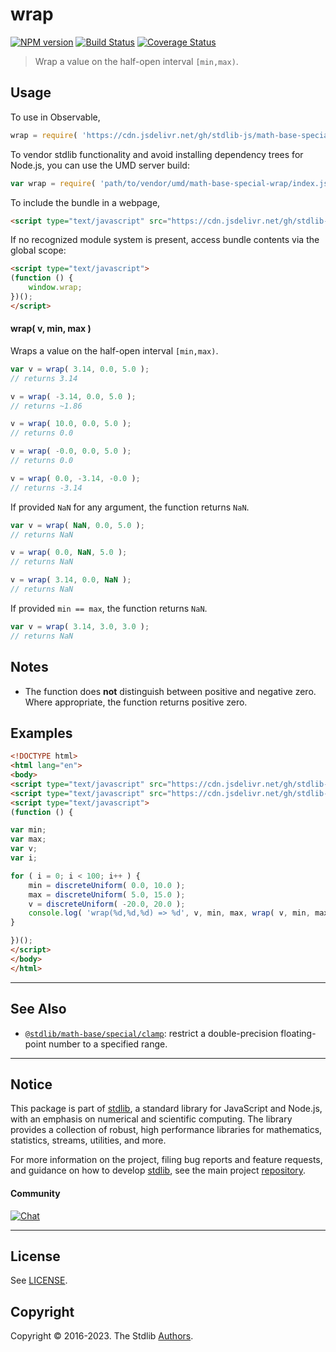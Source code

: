 <!--

@license Apache-2.0

Copyright (c) 2022 The Stdlib Authors.

Licensed under the Apache License, Version 2.0 (the "License");
you may not use this file except in compliance with the License.
You may obtain a copy of the License at

   http://www.apache.org/licenses/LICENSE-2.0

Unless required by applicable law or agreed to in writing, software
distributed under the License is distributed on an "AS IS" BASIS,
WITHOUT WARRANTIES OR CONDITIONS OF ANY KIND, either express or implied.
See the License for the specific language governing permissions and
limitations under the License.

-->

# wrap

[![NPM version][npm-image]][npm-url] [![Build Status][test-image]][test-url] [![Coverage Status][coverage-image]][coverage-url] <!-- [![dependencies][dependencies-image]][dependencies-url] -->

> Wrap a value on the half-open interval `[min,max)`.

<!-- Section to include introductory text. Make sure to keep an empty line after the intro `section` element and another before the `/section` close. -->

<section class="intro">

</section>

<!-- /.intro -->

<!-- Package usage documentation. -->



<section class="usage">

## Usage

To use in Observable,

```javascript
wrap = require( 'https://cdn.jsdelivr.net/gh/stdlib-js/math-base-special-wrap@umd/browser.js' )
```

To vendor stdlib functionality and avoid installing dependency trees for Node.js, you can use the UMD server build:

```javascript
var wrap = require( 'path/to/vendor/umd/math-base-special-wrap/index.js' )
```

To include the bundle in a webpage,

```html
<script type="text/javascript" src="https://cdn.jsdelivr.net/gh/stdlib-js/math-base-special-wrap@umd/browser.js"></script>
```

If no recognized module system is present, access bundle contents via the global scope:

```html
<script type="text/javascript">
(function () {
    window.wrap;
})();
</script>
```

#### wrap( v, min, max )

Wraps a value on the half-open interval `[min,max)`.

```javascript
var v = wrap( 3.14, 0.0, 5.0 );
// returns 3.14

v = wrap( -3.14, 0.0, 5.0 );
// returns ~1.86

v = wrap( 10.0, 0.0, 5.0 );
// returns 0.0

v = wrap( -0.0, 0.0, 5.0 );
// returns 0.0

v = wrap( 0.0, -3.14, -0.0 );
// returns -3.14
```

If provided `NaN` for any argument, the function returns `NaN`.

```javascript
var v = wrap( NaN, 0.0, 5.0 );
// returns NaN

v = wrap( 0.0, NaN, 5.0 );
// returns NaN

v = wrap( 3.14, 0.0, NaN );
// returns NaN
```

If provided `min == max`, the function returns `NaN`.

```javascript
var v = wrap( 3.14, 3.0, 3.0 );
// returns NaN
```

</section>

<!-- /.usage -->

<!-- Package usage notes. Make sure to keep an empty line after the `section` element and another before the `/section` close. -->

<section class="notes">

## Notes

-   The function does **not** distinguish between positive and negative zero. Where appropriate, the function returns positive zero.

</section>

<!-- /.notes -->

<!-- Package usage examples. -->

<section class="examples">

## Examples

<!-- eslint no-undef: "error" -->

```html
<!DOCTYPE html>
<html lang="en">
<body>
<script type="text/javascript" src="https://cdn.jsdelivr.net/gh/stdlib-js/random-base-discrete-uniform@umd/browser.js"></script>
<script type="text/javascript" src="https://cdn.jsdelivr.net/gh/stdlib-js/math-base-special-wrap@umd/browser.js"></script>
<script type="text/javascript">
(function () {

var min;
var max;
var v;
var i;

for ( i = 0; i < 100; i++ ) {
    min = discreteUniform( 0.0, 10.0 );
    max = discreteUniform( 5.0, 15.0 );
    v = discreteUniform( -20.0, 20.0 );
    console.log( 'wrap(%d,%d,%d) => %d', v, min, max, wrap( v, min, max ) );
}

})();
</script>
</body>
</html>
```

</section>

<!-- /.examples -->

<!-- C interface documentation. -->



<!-- Section to include cited references. If references are included, add a horizontal rule *before* the section. Make sure to keep an empty line after the `section` element and another before the `/section` close. -->

<section class="references">

</section>

<!-- /.references -->

<!-- Section for related `stdlib` packages. Do not manually edit this section, as it is automatically populated. -->

<section class="related">

* * *

## See Also

-   <span class="package-name">[`@stdlib/math-base/special/clamp`][@stdlib/math/base/special/clamp]</span><span class="delimiter">: </span><span class="description">restrict a double-precision floating-point number to a specified range.</span>

</section>

<!-- /.related -->

<!-- Section for all links. Make sure to keep an empty line after the `section` element and another before the `/section` close. -->


<section class="main-repo" >

* * *

## Notice

This package is part of [stdlib][stdlib], a standard library for JavaScript and Node.js, with an emphasis on numerical and scientific computing. The library provides a collection of robust, high performance libraries for mathematics, statistics, streams, utilities, and more.

For more information on the project, filing bug reports and feature requests, and guidance on how to develop [stdlib][stdlib], see the main project [repository][stdlib].

#### Community

[![Chat][chat-image]][chat-url]

---

## License

See [LICENSE][stdlib-license].


## Copyright

Copyright &copy; 2016-2023. The Stdlib [Authors][stdlib-authors].

</section>

<!-- /.stdlib -->

<!-- Section for all links. Make sure to keep an empty line after the `section` element and another before the `/section` close. -->

<section class="links">

[npm-image]: http://img.shields.io/npm/v/@stdlib/math-base-special-wrap.svg
[npm-url]: https://npmjs.org/package/@stdlib/math-base-special-wrap

[test-image]: https://github.com/stdlib-js/math-base-special-wrap/actions/workflows/test.yml/badge.svg?branch=main
[test-url]: https://github.com/stdlib-js/math-base-special-wrap/actions/workflows/test.yml?query=branch:main

[coverage-image]: https://img.shields.io/codecov/c/github/stdlib-js/math-base-special-wrap/main.svg
[coverage-url]: https://codecov.io/github/stdlib-js/math-base-special-wrap?branch=main

<!--

[dependencies-image]: https://img.shields.io/david/stdlib-js/math-base-special-wrap.svg
[dependencies-url]: https://david-dm.org/stdlib-js/math-base-special-wrap/main

-->

[chat-image]: https://img.shields.io/gitter/room/stdlib-js/stdlib.svg
[chat-url]: https://gitter.im/stdlib-js/stdlib/

[stdlib]: https://github.com/stdlib-js/stdlib

[stdlib-authors]: https://github.com/stdlib-js/stdlib/graphs/contributors

[umd]: https://github.com/umdjs/umd
[es-module]: https://developer.mozilla.org/en-US/docs/Web/JavaScript/Guide/Modules

[deno-url]: https://github.com/stdlib-js/math-base-special-wrap/tree/deno
[umd-url]: https://github.com/stdlib-js/math-base-special-wrap/tree/umd
[esm-url]: https://github.com/stdlib-js/math-base-special-wrap/tree/esm
[branches-url]: https://github.com/stdlib-js/math-base-special-wrap/blob/main/branches.md

[stdlib-license]: https://raw.githubusercontent.com/stdlib-js/math-base-special-wrap/main/LICENSE

<!-- <related-links> -->

[@stdlib/math/base/special/clamp]: https://github.com/stdlib-js/math-base-special-clamp/tree/umd

<!-- </related-links> -->

</section>

<!-- /.links -->
